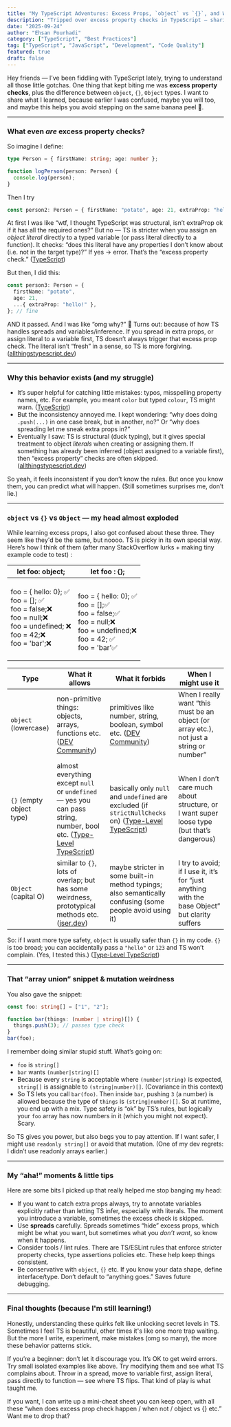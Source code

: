 ```yaml
---
title: "My TypeScript Adventures: Excess Props, `object` vs `{}`, and Why My Code Sometimes Explodess"
description: "Tripped over excess property checks in TypeScript — sharing what I learned so you don’t."
date: "2025-09-24"
author: "Ehsan Pourhadi"
category: ["TypeScript", "Best Practices"]
tag: ["TypeScript", "JavaScript", "Development", "Code Quality"]
featured: true
draft: false
---
```


Hey friends — I’ve been fiddling with TypeScript lately, trying to understand all those little gotchas. One thing that kept biting me was **excess property checks**, plus the difference between `object`, `{}`, `Object` types. I want to share what I learned, because earlier I was confused, maybe you will too, and maybe this helps you avoid stepping on the same banana peel 🍌.

---

### What even _are_ excess property checks?

So imagine I define:

```ts
type Person = { firstName: string; age: number };

function logPerson(person: Person) {
  console.log(person);
}
```

Then I try

```ts
const person2: Person = { firstName: "potato", age: 21, extraProp: "hello!" }; // <-- error
```

At first I was like “wtf, I thought TypeScript was structural, isn’t extraProp ok if it has all the required ones?” But no — TS is stricter when you assign an _object literal_ directly to a typed variable (or pass literal directly to a function). It checks: “does this literal have any properties I don’t know about (i.e. not in the target type)?” If yes → error. That’s the “excess property check.” ([TypeScript][1])

But then, I did this:

```ts
const person3: Person = {
  firstName: "potato",
  age: 21,
  ...{ extraProp: "hello!" },
}; // fine
```

AND it passed. And I was like “omg why?” 🤔 Turns out: because of how TS handles spreads and variables/inference. If you spread in extra props, or assign literal to a variable first, TS doesn’t always trigger that excess prop check. The literal isn’t “fresh” in a sense, so TS is more forgiving. ([allthingstypescript.dev][2])

---

### Why this behavior exists (and my struggle)

- It’s super helpful for catching little mistakes: typos, misspelling property names, etc. For example, you meant `color` but typed `colour`, TS might warn. ([TypeScript][1])
- But the inconsistency annoyed me. I kept wondering: “why does doing `.push(...)` in one case break, but in another, no?” Or “why does spreading let me sneak extra props in?”
- Eventually I saw: TS is structural (duck typing), but it gives special treatment to object _literals_ when creating or assigning them. If something has already been inferred (object assigned to a variable first), then “excess property” checks are often skipped. ([allthingstypescript.dev][2])

So yeah, it feels inconsistent if you don’t know the rules. But once you know them, you can predict what will happen. (Still sometimes surprises me, don’t lie.)

---

### `object` vs `{}` vs `Object` — my head almost exploded

While learning excess props, I also got confused about these three. They seem like they'd be the same, but noooo. TS is picky in its own special way. Here’s how I think of them (after many StackOverflow lurks + making tiny example code to test) :

| let foo: object;                                                                                                                             | let foo : {};                                                                                                                      |
| -------------------------------------------------------------------------------------------------------------------------------------------- | ---------------------------------------------------------------------------------------------------------------------------------- |
| <br>foo = { hello: 0}; ✅<br>foo = []; ✅<br>foo = false;❌<br>foo = null;❌<br>foo = undefined; ❌<br>foo = 42;❌<br>foo = 'bar';❌<br><br> | <br>foo = { hello: 0}; ✅<br>foo = [];✅<br>foo = false;✅<br>foo = null;❌<br>foo = undefined;❌<br>foo = 42; ✅<br>foo = 'bar'✅ |
|                                                                                                                                              |                                                                                                                                    |

| Type                     | What it allows                                                                                                           | What it forbids                                                                                            | When I might use it                                                                            |
| ------------------------ | ------------------------------------------------------------------------------------------------------------------------ | ---------------------------------------------------------------------------------------------------------- | ---------------------------------------------------------------------------------------------- |
| `object` (lowercase)     | non-primitive things: objects, arrays, functions etc. ([DEV Community][3])                                               | primitives like number, string, boolean, symbol etc. ([DEV Community][3])                                  | When I really want “this must be an object (or array etc.), not just a string or number”       |
| `{}` (empty object type) | almost everything except `null` or `undefined` — yes you can pass string, number, bool etc. ([Type-Level TypeScript][4]) | basically only `null` and `undefined` are excluded (if `strictNullChecks` on) ([Type-Level TypeScript][4]) | When I don’t care much about structure, or I want super loose type (but that’s dangerous)      |
| `Object` (capital O)     | similar to `{}`, lots of overlap; but has some weirdness, prototypical methods etc. ([jser.dev][5])                      | maybe stricter in some built-in method typings; also semantically confusing (some people avoid using it)   | I try to avoid; if I use it, it’s for “just anything with the base Object” but clarity suffers |

So: if I want more type safety, `object` is usually safer than `{}` in my code. `{}` is too broad; you can accidentally pass a `"hello"` or `123` and TS won’t complain. (Yes, I tested this.) ([Type-Level TypeScript][4])

---

### That “array union” snippet & mutation weirdness

You also gave the snippet:

```ts
const foo: string[] = ["1", "2"];

function bar(things: (number | string)[]) {
  things.push(3); // passes type check
}
bar(foo);
```

I remember doing similar stupid stuff. What’s going on:

- `foo` is `string[]`
- `bar` wants `(number|string)[]`
- Because every `string` is acceptable where `(number|string)` is expected, `string[]` is assignable to `(string|number)[]`. (Covariance in this context)
- So TS lets you call `bar(foo)`. Then inside `bar`, pushing `3` (a number) is allowed because the type of `things` is `(string|number)[]`. So at runtime, you end up with a mix. Type safety is “ok” by TS’s rules, but logically your `foo` array has now numbers in it (which you might not expect). Scary.

So TS gives you power, but also begs you to pay attention. If I want safer, I might use `readonly string[]` or avoid that mutation. (One of my dev regrets: I didn’t use readonly arrays earlier.)

---

### My “aha!” moments & little tips

Here are some bits I picked up that really helped me stop banging my head:

- If you want to catch extra props always, try to annotate variables explicitly rather than letting TS infer, especially with literals. The moment you introduce a variable, sometimes the excess check is skipped.
- Use **spreads** carefully. Spreads sometimes “hide” excess props, which might be what you want, but sometimes what you _don’t want_, so know when it happens.
- Consider tools / lint rules. There are TS/ESLint rules that enforce stricter property checks, type assertions policies etc. These help keep things consistent.
- Be conservative with `object`, `{}` etc. If you know your data shape, define interface/type. Don’t default to “anything goes.” Saves future debugging.

---

### Final thoughts (because I'm still learning!)

Honestly, understanding these quirks felt like unlocking secret levels in TS. Sometimes I feel TS is beautiful, other times it's like one more trap waiting. But the more I write, experiment, make mistakes (omg so many), the more these behavior patterns stick.

If you’re a beginner: don’t let it discourage you. It’s OK to get weird errors. Try small isolated examples like above. Try modifying them and see what TS complains about. Throw in a spread, move to variable first, assign literal, pass directly to function — see where TS flips. That kind of play is what taught me.

If you want, I can write up a mini-cheat sheet you can keep open, with all these “when does excess prop check happen / when not / object vs {} etc.” Want me to drop that?

[1]: https://www.typescriptlang.org/docs/handbook/2/objects.html?utm_source=chatgpt.com "Documentation - Object Types"
[2]: https://www.allthingstypescript.dev/p/mid-week-scoop-understanding-excess/comments?utm_source=chatgpt.com "Mid-week Scoop: Understanding Excess Property Checking in ..."
[3]: https://dev.to/dipakahirav/differences-between-object-and-object-in-typescript-4cca?utm_source=chatgpt.com "Differences Between Object, {}, and object in TypeScript"
[4]: https://type-level-typescript.com/articles/difference-between-object-types-in-typescript?utm_source=chatgpt.com "what's the difference between object and {} in TypeScript?"
[5]: https://jser.dev/typescript/2023/01/12/typescript-object-Object/?utm_source=chatgpt.com "`{}` vs `object` vs `Object` in TypeScript."
